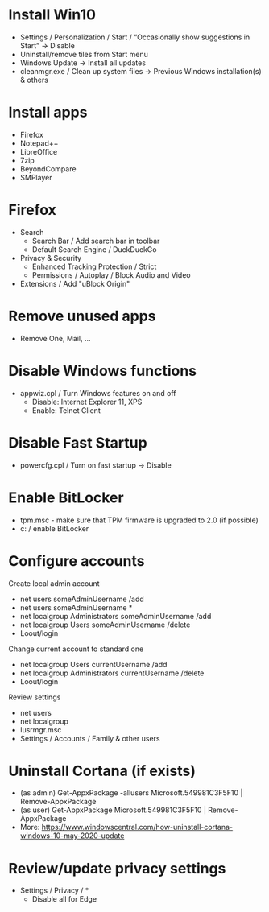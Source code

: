 # Install Win10

  * Settings / Personalization / Start / “Occasionally show suggestions in Start” -> Disable
  * Uninstall/remove tiles from Start menu
  * Windows Update -> Install all updates
  * cleanmgr.exe / Clean up system files -> Previous Windows installation(s) & others


# Install apps

  * Firefox
  * Notepad++
  * LibreOffice
  * 7zip
  * BeyondCompare
  * SMPlayer


# Firefox

  * Search
    * Search Bar / Add search bar in toolbar
    * Default Search Engine / DuckDuckGo
  * Privacy & Security
    * Enhanced Tracking Protection / Strict
    * Permissions / Autoplay / Block Audio and Video
  * Extensions / Add "uBlock Origin"


# Remove unused apps

  * Remove One, Mail, ...


# Disable Windows functions

  * appwiz.cpl / Turn Windows features on and off
    * Disable: Internet Explorer 11, XPS
    * Enable: Telnet Client


# Disable Fast Startup

  * powercfg.cpl / Turn on fast startup -> Disable


# Enable BitLocker

  * tpm.msc - make sure that TPM firmware is upgraded to 2.0 (if possible)
  * c: / enable BitLocker


# Configure accounts

Create local admin account

  * net users someAdminUsername /add
  * net users someAdminUsername *
  * net localgroup Administrators someAdminUsername /add
  * net localgroup Users someAdminUsername /delete
  * Loout/login

Change current account to standard one

  * net localgroup Users currentUsername /add
  * net localgroup Administrators currentUsername /delete
  * Loout/login
 
Review settings

  * net users
  * net localgroup
  * lusrmgr.msc
  * Settings / Accounts / Family & other users


# Uninstall Cortana (if exists)

  * (as admin) Get-AppxPackage -allusers Microsoft.549981C3F5F10 | Remove-AppxPackage
  * (as user) Get-AppxPackage Microsoft.549981C3F5F10 | Remove-AppxPackage
  * More: https://www.windowscentral.com/how-uninstall-cortana-windows-10-may-2020-update


# Review/update privacy settings

  * Settings / Privacy / *
    * Disable all for Edge


